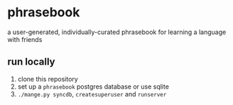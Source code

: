 # phrasebook
a user-generated, individually-curated phrasebook for learning a language with friends

## run locally
1. clone this repository
1. set up a `phrasebook` postgres database or use sqlite
1. `./mange.py syncdb`, `createsuperuser` and `runserver`
